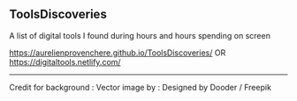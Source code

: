 ## ToolsDiscoveries
A list of digital tools I found during hours and hours spending on screen

https://aurelienprovenchere.github.io/ToolsDiscoveries/
OR
https://digitaltools.netlify.com/


------

Credit for background : 
Vector image by : Designed by Dooder / Freepik
